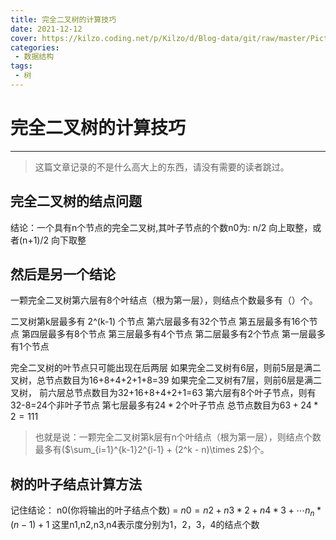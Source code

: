 ```yaml
---
title: 完全二叉树的计算技巧
date: 2021-12-12
cover: https://kilzo.coding.net/p/Kilzo/d/Blog-data/git/raw/master/Picture-md/picture_9_.webp
categories:
 - 数据结构
tags:
 - 树
---
```


# 完全二叉树的计算技巧

---

> 这篇文章记录的不是什么高大上的东西，请没有需要的读者跳过。

## 完全二叉树的结点问题

结论：一个具有n个节点的完全二叉树,其叶子节点的个数n0为: n/2 向上取整，或者(n+1)/2 向下取整

## 然后是另一个结论

一颗完全二叉树第六层有8个叶结点（根为第一层），则结点个数最多有（）个。

二叉树第k层最多有 2^(k-1) 个节点
第六层最多有32个节点
第五层最多有16个节点
第四层最多有8个节点
第三层最多有4个节点
第二层最多有2个节点 
第一层最多有1个节点

完全二叉树的叶节点只可能出现在后两层
如果完全二叉树有6层，则前5层是满二叉树，总节点数目为16+8+4+2+1+8=39
如果完全二叉树有7层，则前6层是满二叉树，
前六层总节点数目为32+16+8+4+2+1=63
第六层有8个叶子节点，则有32-8=24个非叶子节点
第七层最多有$24*2$个叶子节点
总节点数目为$63+24*2=111$

> 也就是说：一颗完全二叉树第k层有n个叶结点（根为第一层），则结点个数最多有($\sum_{i=1}^{k-1}2^{i-1} + (2^k - n)\times 2$)个。

##  树的叶子结点计算方法

记住结论： n0(你将输出的叶子结点个数) = $n0 = n2 + n3 * 2 + n4 * 3 + \cdots n_n * (n-1) +1$  这里n1,n2,n3,n4表示度分别为1，2，3，4的结点个数

